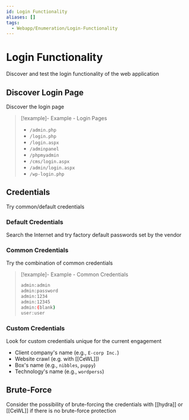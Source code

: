```yaml
---
id: Login Functionality
aliases: []
tags:
  - Webapp/Enumeration/Login-Functionality
---
```


# Login Functionality

Discover and test the login functionality of the web application

## Discover Login Page

Discover the login page

> [!example]- Example - Login Pages
>
> - `/admin.php`
> - `/login.php`
> - `/login.aspx`
> - `/adminpanel`
> - `/phpmyadmin`
> - `/cms/login.aspx`
> - `/admin/login.aspx`
> - `/wp-login.php`

## Credentials

Try common/default credentials

### Default Credentials

Search the Internet and try factory default passwords set by the vendor

### Common Credentials

Try the combination of common credentials

> [!example]- Example - Common Credentials
>
> ```sh
> admin:admin
> admin:password
> admin:1234
> admin:12345
> admin:(blank)
> user:user
> ```

### Custom Credentials

Look for custom credentials unique for the current engagement

- Client company's name (e.g., `E-corp Inc.`)
- Website crawl (e.g. with [[CeWL]])
- Box's name (e.g., `nibbles`, `puppy`)
- Technology's name (e.g., `wordperss`)

## Brute-Force

Consider the possibility of brute-forcing the credentials with [[hydra]] or
[[CeWL]] if there is no brute-force protection
